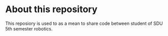 # About this repository
This reposiory is used to as a mean to share code between student of SDU 5th semester robotics.